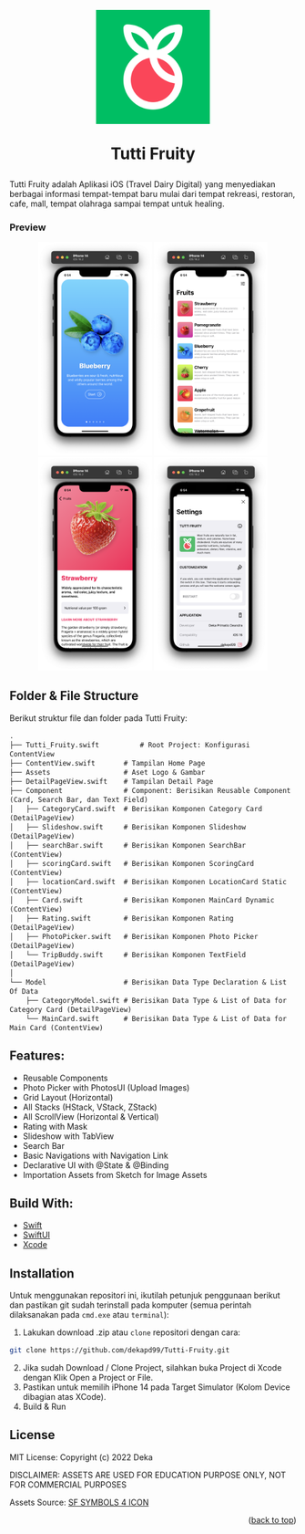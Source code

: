 <!-- ABOUT THE PROJECT -->
<h1 align="center">
  <br>
    <a href="#" target="_blank"><img src="logo.svg" width="200"></a>
  <br>
  <p>Tutti Fruity</p>
</h1>

Tutti Fruity adalah Aplikasi iOS (Travel Dairy Digital) yang menyediakan berbagai informasi tempat-tempat baru mulai dari tempat rekreasi, restoran, cafe, mall, tempat olahraga sampai tempat untuk healing.

### Preview
<p align="center">
  <a href="#" target="_blank"><img src="1.png" width="200"></a>
  <a href="#" target="_blank"><img src="2.png" width="200"></a>
  <a href="#" target="_blank"><img src="3.png" width="200"></a>
  <a href="#" target="_blank"><img src="4.png" width="200"></a>
</p>

<!-- ABOUT THE FILE & FOLDER STRUCTURE -->
## Folder & File Structure
Berikut struktur file dan folder pada Tutti Fruity:

    .
    ├── Tutti_Fruity.swift          # Root Project: Konfigurasi ContentView
    ├── ContentView.swift       # Tampilan Home Page
    ├── Assets                  # Aset Logo & Gambar
    ├── DetailPageView.swift    # Tampilan Detail Page
    ├── Component               # Component: Berisikan Reusable Component (Card, Search Bar, dan Text Field)
    │   ├── CategoryCard.swift  # Berisikan Komponen Category Card (DetailPageView)
    │   ├── Slideshow.swift     # Berisikan Komponen Slideshow (DetailPageView)
    │   ├── searchBar.swift     # Berisikan Komponen SearchBar (ContentView)
    │   ├── scoringCard.swift   # Berisikan Komponen ScoringCard (ContentView)
    │   ├── locationCard.swift  # Berisikan Komponen LocationCard Static (ContentView)
    │   ├── Card.swift          # Berisikan Komponen MainCard Dynamic (ContentView)
    │   ├── Rating.swift        # Berisikan Komponen Rating (DetailPageView)
    │   ├── PhotoPicker.swift   # Berisikan Komponen Photo Picker (DetailPageView)
    │   └── TripBuddy.swift     # Berisikan Komponen TextField (DetailPageView)
    │
    └── Model                   # Berisikan Data Type Declaration & List Of Data
        ├── CategoryModel.swift # Berisikan Data Type & List of Data for Category Card (DetailPageView)
        └── MainCard.swift      # Berisikan Data Type & List of Data for Main Card (ContentView)

<!-- List of Features -->
## Features:

* Reusable Components
* Photo Picker with PhotosUI (Upload Images)
* Grid Layout (Horizontal)
* All Stacks (HStack, VStack, ZStack)
* All ScrollView (Horizontal & Vertical)
* Rating with Mask
* Slideshow with TabView
* Search Bar
* Basic Navigations with Navigation Link
* Declarative UI with @State & @Binding
* Importation Assets from Sketch for Image Assets

<!-- Used Tools -->
## Build With:

* [Swift](https://www.swift.org/documentation/)
* [SwiftUI](https://developer.apple.com/documentation/swiftui/)
* [Xcode](https://developer.apple.com/xcode/)

<!-- How to Install -->
## Installation
Untuk menggunakan repositori ini, ikutilah petunjuk penggunaan berikut dan pastikan git sudah terinstall pada komputer (semua perintah dilaksanakan pada `cmd.exe` atau `terminal`):

1. Lakukan download .zip atau `clone` repositori dengan cara:
```bash
git clone https://github.com/dekapd99/Tutti-Fruity.git
```

2. Jika sudah Download / Clone Project, silahkan buka Project di Xcode dengan Klik Open a Project or File.
3. Pastikan untuk memilih iPhone 14 pada Target Simulator (Kolom Device dibagian atas XCode). 
4. Build & Run

<!-- What Kind of License? -->
## License
MIT License: Copyright (c) 2022 
Deka

DISCLAIMER: ASSETS ARE USED FOR EDUCATION PURPOSE ONLY, NOT FOR COMMERCIAL PURPOSES

Assets Source: [SF SYMBOLS 4 ICON](https://developer.apple.com/sf-symbols/)

<p align="right">(<a href="#top">back to top</a>)</p>
